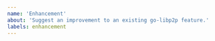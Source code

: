 ```yaml
---
name: 'Enhancement'
about: 'Suggest an improvement to an existing go-libp2p feature.'
labels: enhancement
---
```


<!--
Note: If you'd like to suggest an idea related to libp2p but not specifically related to the go implementation, please file an issue at https://github.com/libp2p/libp2p instead. Even better, create a new topic on the forums (https://discuss.libp2p.io).

When requesting an _enhancement_, please be sure to include your motivation and try to be as specific as possible.
-->
